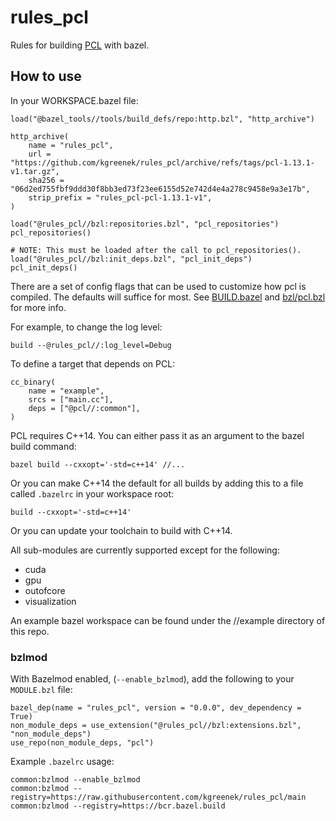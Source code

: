 # rules_pcl

Rules for building [PCL](https://github.com/PointCloudLibrary/pcl) with bazel.


## How to use

In your WORKSPACE.bazel file:

```
load("@bazel_tools//tools/build_defs/repo:http.bzl", "http_archive")

http_archive(
    name = "rules_pcl",
    url = "https://github.com/kgreenek/rules_pcl/archive/refs/tags/pcl-1.13.1-v1.tar.gz",
    sha256 = "06d2ed755fbf9ddd30f8bb3ed73f23ee6155d52e742d4e4a278c9458e9a3e17b",
    strip_prefix = "rules_pcl-pcl-1.13.1-v1",
)

load("@rules_pcl//bzl:repositories.bzl", "pcl_repositories")
pcl_repositories()

# NOTE: This must be loaded after the call to pcl_repositories().
load("@rules_pcl//bzl:init_deps.bzl", "pcl_init_deps")
pcl_init_deps()
```

There are a set of config flags that can be used to customize how pcl is compiled. The defaults will
suffice for most. See [BUILD.bazel](BUILD.bazel) and [bzl/pcl.bzl](bzl/pcl.bzl) for more info.

For example, to change the log level:

```
build --@rules_pcl//:log_level=Debug
```

To define a target that depends on PCL:

```
cc_binary(
    name = "example",
    srcs = ["main.cc"],
    deps = ["@pcl//:common"],
)
```

PCL requires C++14. You can either pass it as an argument to the bazel build command:

```
bazel build --cxxopt='-std=c++14' //...
```

Or you can make C++14 the default for all builds by adding this to a file called `.bazelrc` in your
workspace root:

```
build --cxxopt='-std=c++14'
```

Or you can update your toolchain to build with C++14.

All sub-modules are currently supported except for the following:
* cuda
* gpu
* outofcore
* visualization

An example bazel workspace can be found under the //example directory of this repo.

### bzlmod

With Bazelmod enabled, (`--enable_bzlmod`), add the following to your `MODULE.bzl` file:

```
bazel_dep(name = "rules_pcl", version = "0.0.0", dev_dependency = True)
non_module_deps = use_extension("@rules_pcl//bzl:extensions.bzl", "non_module_deps")
use_repo(non_module_deps, "pcl")
```

Example `.bazelrc` usage:
```
common:bzlmod --enable_bzlmod
common:bzlmod --registry=https://raw.githubusercontent.com/kgreenek/rules_pcl/main
common:bzlmod --registry=https://bcr.bazel.build
```